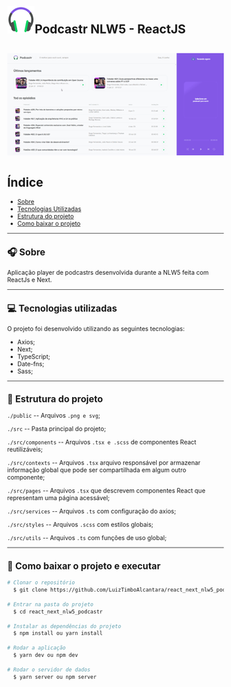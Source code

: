  <h1 align="Left">  
  <Strong><img src=".\public\favicon.png " />Podcastr NLW5 - ReactJS</Strong>
 </h1>

<h1 align="center">
  <img src=".\public\aplicacao.gif" />
<h1>

# Índice

- [Sobre](#-sobre)
- [Tecnologias Utilizadas](#-tecnologias-utilizadas)
- [Estrutura do projeto](#-estrutura-do-projeto)
- [Como baixar o projeto](#-como-baixar-o-projeto-e-executar)

---

## 🎧 Sobre

Aplicação player de podcastrs desenvolvida durante a NLW5 feita com ReactJs e Next.

---

## 💻 Tecnologias utilizadas

O projeto foi desenvolvido utilizando as seguintes tecnologias:

- Axios;
- Next;
- TypeScript;
- Date-fns;
- Sass;

---

## 🧱 Estrutura do projeto

`./public` -- Arquivos `.png e svg`;

`./src` -- Pasta principal do projeto;

`./src/components` -- Arquivos `.tsx e .scss` de componentes React reutilizáveis;

`./src/contexts` -- Arquivos `.tsx` arquivo responsável por armazenar informação global que pode ser compartilhada em algum outro componente;

`./src/pages` -- Arquivos `.tsx` que descrevem componentes React que representam uma página acessável;

`./src/services` -- Arquivos `.ts` com configuração do axios;

`./src/styles` -- Arquivos `.scss` com estilos globais;

`./src/utils` -- Arquivos `.ts` com funções de uso global;

---

## 📁 Como baixar o projeto e executar

```bash
# Clonar o repositório
  $ git clone https://github.com/LuizTimboAlcantara/react_next_nlw5_podcastr.git

# Entrar na pasta do projeto
  $ cd react_next_nlw5_podcastr

# Instalar as dependências do projeto
  $ npm install ou yarn install

# Rodar a aplicação
  $ yarn dev ou npm dev

# Rodar o servidor de dados
  $ yarn server ou npm server

```
